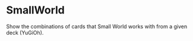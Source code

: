 # SmallWorld
Show the combinations of cards that Small World works with from a given deck (YuGiOh).
